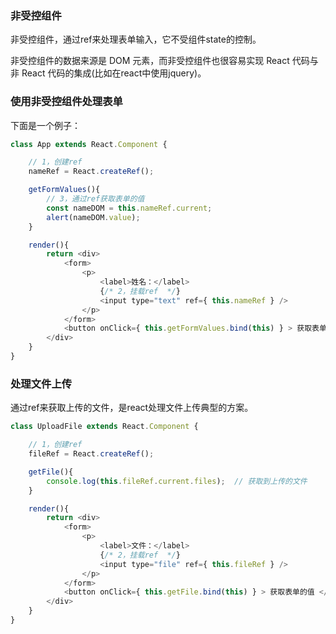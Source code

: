 ### 非受控组件
非受控组件，通过ref来处理表单输入，它不受组件state的控制。   

非受控组件的数据来源是 DOM 元素，而非受控组件也很容易实现 React 代码与非 React 代码的集成(比如在react中使用jquery)。

### 使用非受控组件处理表单  

下面是一个例子： 
```js
class App extends React.Component {  

    // 1，创建ref
    nameRef = React.createRef();  

    getFormValues(){
        // 3，通过ref获取表单的值
        const nameDOM = this.nameRef.current;
        alert(nameDOM.value);
    }

    render(){
        return <div>
            <form>
                <p> 
                    <label>姓名：</label>
                    {/* 2，挂载ref  */}
                    <input type="text" ref={ this.nameRef } /> 
                </p>
            </form>
            <button onClick={ this.getFormValues.bind(this) } > 获取表单的值 </button>
        </div>
    }
}
```

### 处理文件上传
通过ref来获取上传的文件，是react处理文件上传典型的方案。
```js
class UploadFile extends React.Component {  

    // 1，创建ref
    fileRef = React.createRef();  

    getFile(){
        console.log(this.fileRef.current.files);  // 获取到上传的文件
    }

    render(){
        return <div>
            <form>
                <p> 
                    <label>文件：</label>  
                    {/* 2，挂载ref  */}
                    <input type="file" ref={ this.fileRef } /> 
                </p>
            </form>
            <button onClick={ this.getFile.bind(this) } > 获取表单的值 </button>
        </div>
    }
}
```
